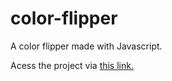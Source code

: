 # color-flipper

<p>A color flipper made with Javascript.

Acess the project via [this link.](https://artoriusss.github.io/color-flipper/)
